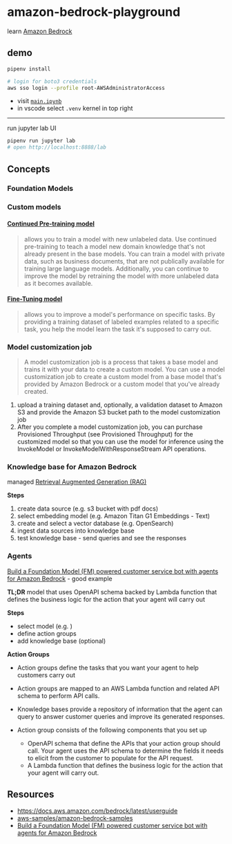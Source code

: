# amazon-bedrock-playground

learn [Amazon Bedrock](https://docs.aws.amazon.com/bedrock/latest/userguide)

## demo

```sh
pipenv install

# login for boto3 credentials
aws sso login --profile root-AWSAdministratorAccess
```

- visit [`main.ipynb`](./main.ipynb)
- in vscode select `.venv` kernel in top right

---

run jupyter lab UI

```sh
pipenv run jupyter lab
# open http://localhost:8888/lab
```

## Concepts

### Foundation Models

### Custom models

#### [Continued Pre-training model](https://docs.aws.amazon.com/bedrock/latest/userguide/custom-models.html#pre-training)

> allows you to train a model with new unlabeled data. Use continued pre-training to teach a model new domain knowledge that's not already present in the base models. You can train a model with private data, such as business documents, that are not publically available for training large language models. Additionally, you can continue to improve the model by retraining the model with more unlabeled data as it becomes available.

#### [Fine-Tuning model](https://docs.aws.amazon.com/bedrock/latest/userguide/custom-models.html#fine-tuning)

> allows you to improve a model's performance on specific tasks. By providing a training dataset of labeled examples related to a specific task, you help the model learn the task it's supposed to carry out.

### Model customization job

> A model customization job is a process that takes a base model and trains it with your data to create a custom model. You can use a model customization job to create a custom model from a base model that's provided by Amazon Bedrock or a custom model that you've already created.

1. upload a training dataset and, optionally, a validation dataset to Amazon S3 and provide the Amazon S3 bucket path to the model customization job
1. After you complete a model customization job, you can purchase Provisioned Throughput (see Provisioned Throughput) for the customized model so that you can use the model for inference using the InvokeModel or InvokeModelWithResponseStream API operations. 

### Knowledge base for Amazon Bedrock

managed [Retrieval Augmented Generation (RAG)](https://www.promptingguide.ai/techniques/rag) 

**Steps**

1. create data source (e.g. s3 bucket with pdf docs)
2. select embedding model (e.g. Amazon Titan G1 Embeddings - Text)
3. create and select a vector database (e.g. OpenSearch)
4. ingest data sources into knowledge base
5. test knowledge base - send queries and see the responses

### Agents

[Build a Foundation Model (FM) powered customer service bot with agents for Amazon Bedrock](https://github.com/aws-samples/amazon-bedrock-samples/tree/main/agents/agentsforbedrock-retailagent) - good example

**TL;DR** model that uses OpenAPI schema backed by Lambda function that defines the business logic for the action that your agent will carry out

**Steps**

- select model (e.g. )
- define action groups
- add knowledge base (optional)


**Action Groups** 

- Action groups define the tasks that you want your agent to help customers carry out
- Action groups are mapped to an AWS Lambda function and related API schema to perform API calls.
- Knowledge bases provide a repository of information that the agent can query to answer customer queries and improve its generated responses.

- Action group consists of the following components that you set up
  - OpenAPI schema that define the APIs that your action group should call. Your agent uses the API schema to determine the fields it needs to elicit from the customer to populate for the API request.
  - A Lambda function that defines the business logic for the action that your agent will carry out.


## Resources

- <https://docs.aws.amazon.com/bedrock/latest/userguide>
- [aws-samples/amazon-bedrock-samples](https://github.com/aws-samples/amazon-bedrock-samples)
- [Build a Foundation Model (FM) powered customer service bot with agents for Amazon Bedrock](https://github.com/aws-samples/amazon-bedrock-samples/tree/main/agents/agentsforbedrock-retailagent)